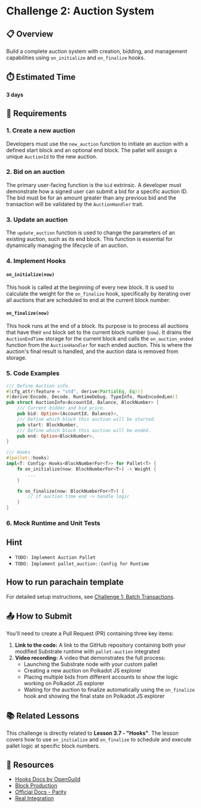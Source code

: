 # Challenge 2: Auction System

## 📋 Overview
Build a complete auction system with creation, bidding, and management capabilities using `on_initialize` and `on_finalize` hooks.

## ⏱️ Estimated Time
**3 days**

## 🎯 Requirements

### 1. Create a new auction
Developers must use the `new_auction` function to initiate an auction with a defined start block and an optional end block. The pallet will assign a unique `AuctionId` to the new auction.

### 2. Bid on an auction
The primary user-facing function is the `bid` extrinsic. A developer must demonstrate how a signed user can submit a bid for a specific auction ID. The bid must be for an amount greater than any previous bid and the transaction will be validated by the `AuctionHandler` trait.

### 3. Update an auction
The `update_auction` function is used to change the parameters of an existing auction, such as its end block. This function is essential for dynamically managing the lifecycle of an auction.

### 4. Implement Hooks

#### `on_initialize(now)`
This hook is called at the beginning of every new block. It is used to calculate the weight for the `on_finalize` hook, specifically by iterating over all auctions that are scheduled to end at the current block number.

#### `on_finalize(now)`
This hook runs at the end of a block. Its purpose is to process all auctions that have their `end` block set to the current block number (`now`). It drains the `AuctionEndTime` storage for the current block and calls the `on_auction_ended` function from the `AuctionHandler` for each ended auction. This is where the auction's final result is handled, and the auction data is removed from storage.

### 5. Code Examples

```rust
/// Define Auction info.
#[cfg_attr(feature = "std", derive(PartialEq, Eq))]
#[derive(Encode, Decode, RuntimeDebug, TypeInfo, MaxEncodedLen)]
pub struct AuctionInfo<AccountId, Balance, BlockNumber> {
	/// Current bidder and bid price.
	pub bid: Option<(AccountId, Balance)>,
	/// Define which block this auction will be started.
	pub start: BlockNumber,
	/// Define which block this auction will be ended.
	pub end: Option<BlockNumber>,
}

/// Hooks 
#[pallet::hooks]
impl<T: Config> Hooks<BlockNumberFor<T>> for Pallet<T> {
	fn on_initialize(now: BlockNumberFor<T>) -> Weight {
		...
	}

	fn on_finalize(now: BlockNumberFor<T>) {
		// if auction time end -> handle logic
	}
}
```

### 6. Mock Runtime and Unit Tests 

## Hint 

- `TODO: Implement Auction Pallet`
- `TODO: Implement pallet_auction::Config for Runtime `

## How to run parachain template

For detailed setup instructions, see [Challenge 1: Batch Transactions](../1-batch-transaction/README.md#how-to-run).

## 📤 How to Submit

You'll need to create a Pull Request (PR) containing three key items:

1. **Link to the code:** A link to the GitHub repository containing both your modified Substrate runtime with `pallet-auction` integrated
2. **Video recording:** A video that demonstrates the full process:
   - Launching the Substrate node with your custom pallet
   - Creating a new auction on Polkadot JS explorer
   - Placing multiple bids from different accounts to show the logic working on Polkadot JS explorer
   - Waiting for the auction to finalize automatically using the `on_finalize` hook and showing the final state on Polkadot JS explorer

## 📚 Related Lessons

This challenge is directly related to **Lesson 3.7 - "Hooks"**. The lesson covers how to use `on_initialize` and `on_finalize` to schedule and execute pallet logic at specific block numbers.

## 🔗 Resources

- [Hooks Docs by OpenGuild](https://bootcamp.openguild.wtf/building-a-blockchain-with-polkadot-sdk/polkadot-sdk/substrate/adding-a-custom-logic-to-runtime/hooks)
- [Block Production](https://docs.polkadot.com/polkadot-protocol/parachain-basics/blocks-transactions-fees/blocks/#block-production)
- [Official Docs - Parity](https://paritytech.github.io/polkadot-sdk/master/polkadot_sdk_frame/traits/trait.Hooks.html)
- [Real Integration](https://github.com/UniqueNetwork/unique-chain/blob/develop/pallets/app-promotion/src/lib.rs#L266)

